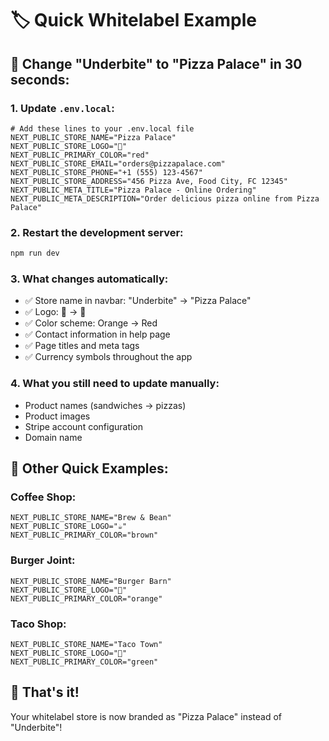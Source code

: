 # 🏷️ Quick Whitelabel Example

## 🚀 Change "Underbite" to "Pizza Palace" in 30 seconds:

### **1. Update `.env.local`:**
```env
# Add these lines to your .env.local file
NEXT_PUBLIC_STORE_NAME="Pizza Palace"
NEXT_PUBLIC_STORE_LOGO="🍕"
NEXT_PUBLIC_PRIMARY_COLOR="red"
NEXT_PUBLIC_STORE_EMAIL="orders@pizzapalace.com"
NEXT_PUBLIC_STORE_PHONE="+1 (555) 123-4567"
NEXT_PUBLIC_STORE_ADDRESS="456 Pizza Ave, Food City, FC 12345"
NEXT_PUBLIC_META_TITLE="Pizza Palace - Online Ordering"
NEXT_PUBLIC_META_DESCRIPTION="Order delicious pizza online from Pizza Palace"
```

### **2. Restart the development server:**
```bash
npm run dev
```

### **3. What changes automatically:**
- ✅ Store name in navbar: "Underbite" → "Pizza Palace"
- ✅ Logo: 🍔 → 🍕
- ✅ Color scheme: Orange → Red
- ✅ Contact information in help page
- ✅ Page titles and meta tags
- ✅ Currency symbols throughout the app

### **4. What you still need to update manually:**
- Product names (sandwiches → pizzas)
- Product images
- Stripe account configuration
- Domain name

## 🎯 Other Quick Examples:

### **Coffee Shop:**
```env
NEXT_PUBLIC_STORE_NAME="Brew & Bean"
NEXT_PUBLIC_STORE_LOGO="☕"
NEXT_PUBLIC_PRIMARY_COLOR="brown"
```

### **Burger Joint:**
```env
NEXT_PUBLIC_STORE_NAME="Burger Barn"
NEXT_PUBLIC_STORE_LOGO="🍔"
NEXT_PUBLIC_PRIMARY_COLOR="orange"
```

### **Taco Shop:**
```env
NEXT_PUBLIC_STORE_NAME="Taco Town"
NEXT_PUBLIC_STORE_LOGO="🌮"
NEXT_PUBLIC_PRIMARY_COLOR="green"
```

## 🎉 That's it!
Your whitelabel store is now branded as "Pizza Palace" instead of "Underbite"!